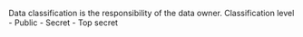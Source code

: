Data classification is the responsibility of the data owner.
Classification level
		-	Public
		-	Secret
		-	Top secret 
